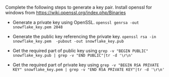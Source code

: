 Complete the following steps to generate a key pair. Install openssl for windows from https://wiki.openssl.org/index.php/Binaries

- Generate a private key using OpenSSL.
`openssl genrsa -out snowflake_key.pem 2048`

- Generate the public key referencing the private key.
`openssl rsa -in snowflake_key.pem  -pubout -out snowflake_key.pub`

- Get the required part of public key using
`grep -v "BEGIN PUBLIC" snowflake_key.pub | grep -v "END PUBLIC"|tr -d '\r\n'`

- Get the required part of private key using
`grep -v "BEGIN RSA PRIVATE KEY" snowflake_key.pem | grep -v "END RSA PRIVATE KEY"|tr -d '\r\n'`
